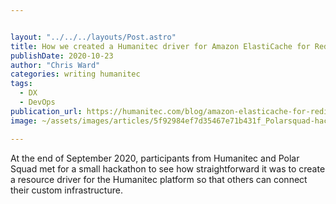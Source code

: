 ```yaml
---


layout: "../../../layouts/Post.astro"
title: How we created a Humanitec driver for Amazon ElastiCache for Redis - A hackathon with Polar Squad
publishDate: 2020-10-23
author: "Chris Ward"
categories: writing humanitec
tags: 
  - DX
  - DevOps
publication_url: https://humanitec.com/blog/amazon-elasticache-for-redis-polarsquad-hackathon
image: ~/assets/images/articles/5f92984ef7d35467e71b431f_Polarsquad-hackathon.png

---
```


At the end of September 2020, participants from Humanitec and Polar Squad met for a small hackathon to see how straightforward it was to create a resource driver for the Humanitec platform so that others can connect their custom infrastructure.